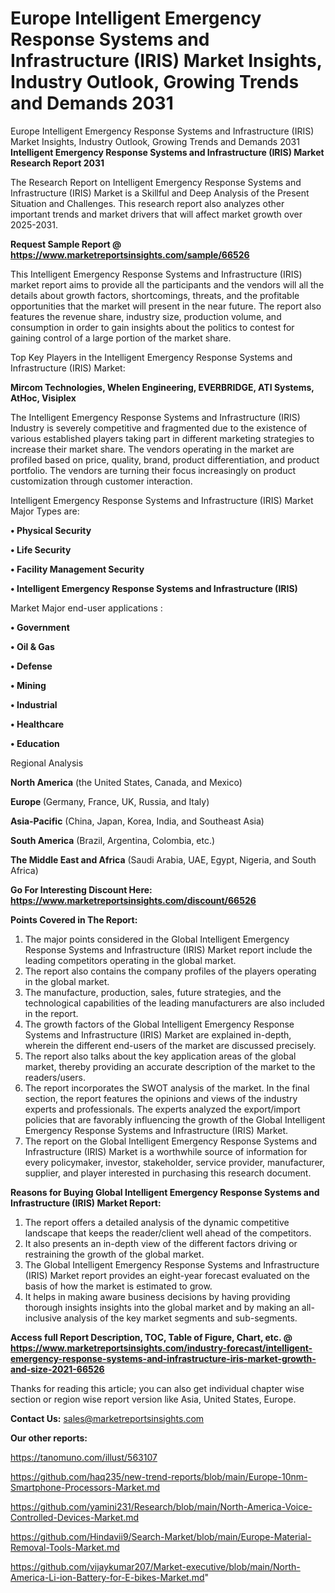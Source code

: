 # Europe Intelligent Emergency Response Systems and Infrastructure (IRIS) Market Insights, Industry Outlook, Growing Trends and Demands 2031
Europe Intelligent Emergency Response Systems and Infrastructure (IRIS) Market Insights, Industry Outlook, Growing Trends and Demands 2031
<strong>Intelligent Emergency Response Systems and Infrastructure (IRIS) Market Research Report 2031</strong>

The Research Report on Intelligent Emergency Response Systems and Infrastructure (IRIS) Market is a Skillful and Deep Analysis of the Present Situation and Challenges. This research report also analyzes other important trends and market drivers that will affect market growth over 2025-2031.

<strong>Request Sample Report @ <a href=https://www.marketreportsinsights.com/sample/66526>https://www.marketreportsinsights.com/sample/66526</a></strong>

This Intelligent Emergency Response Systems and Infrastructure (IRIS) market report aims to provide all the participants and the vendors will all the details about growth factors, shortcomings, threats, and the profitable opportunities that the market will present in the near future. The report also features the revenue share, industry size, production volume, and consumption in order to gain insights about the politics to contest for gaining control of a large portion of the market share.

Top Key Players in the Intelligent Emergency Response Systems and Infrastructure (IRIS) Market:

<strong>Mircom Technologies, Whelen Engineering, EVERBRIDGE, ATI Systems, AtHoc, Visiplex</strong>

The Intelligent Emergency Response Systems and Infrastructure (IRIS) Industry is severely competitive and fragmented due to the existence of various established players taking part in different marketing strategies to increase their market share. The vendors operating in the market are profiled based on price, quality, brand, product differentiation, and product portfolio. The vendors are turning their focus increasingly on product customization through customer interaction.

Intelligent Emergency Response Systems and Infrastructure (IRIS) Market Major Types are:

<strong>• Physical Security

• Life Security

• Facility Management Security

• Intelligent Emergency Response Systems and Infrastructure (IRIS)</strong>

Market Major end-user applications :

<strong>• Government

• Oil & Gas

• Defense

• Mining

• Industrial

• Healthcare

• Education</strong>

Regional Analysis

</u><strong><b>North America</b></strong> (the United States, Canada, and Mexico)

<strong><b>Europe </b></strong>(Germany, France, UK, Russia, and Italy)

<strong><b>Asia-Pacific</b></strong> (China, Japan, Korea, India, and Southeast Asia)

<strong><b>South America</b></strong> (Brazil, Argentina, Colombia, etc.)

<strong><b>The Middle East and Africa</b></strong> (Saudi Arabia, UAE, Egypt, Nigeria, and South Africa)

<strong>Go For Interesting Discount Here: <a href=https://www.marketreportsinsights.com/discount/66526>https://www.marketreportsinsights.com/discount/66526</a></strong>

<strong>Points Covered in The Report:</strong>
<ol>
  <li>The major points considered in the Global Intelligent Emergency Response Systems and Infrastructure (IRIS) Market report include the leading competitors operating in the global market.</li>
  <li>The report also contains the company profiles of the players operating in the global market.</li>
  <li>The manufacture, production, sales, future strategies, and the technological capabilities of the leading manufacturers are also included in the report.</li>
  <li>The growth factors of the Global Intelligent Emergency Response Systems and Infrastructure (IRIS) Market are explained in-depth, wherein the different end-users of the market are discussed precisely.</li>
  <li>The report also talks about the key application areas of the global market, thereby providing an accurate description of the market to the readers/users.</li>
  <li>The report incorporates the SWOT analysis of the market. In the final section, the report features the opinions and views of the industry experts and professionals. The experts analyzed the export/import policies that are favorably influencing the growth of the Global Intelligent Emergency Response Systems and Infrastructure (IRIS) Market.</li>
  <li>The report on the Global Intelligent Emergency Response Systems and Infrastructure (IRIS) Market is a worthwhile source of information for every policymaker, investor, stakeholder, service provider, manufacturer, supplier, and player interested in purchasing this research document.</li>
</ol>
<strong>Reasons for Buying Global Intelligent Emergency Response Systems and Infrastructure (IRIS) Market Report:</strong>

<ol>
  <li>The report offers a detailed analysis of the dynamic competitive landscape that keeps the reader/client well ahead of the competitors.</li>
  <li>It also presents an in-depth view of the different factors driving or restraining the growth of the global market.</li>
  <li>The Global Intelligent Emergency Response Systems and Infrastructure (IRIS) Market report provides an eight-year forecast evaluated on the basis of how the market is estimated to grow.</li>
  <li>It helps in making aware business decisions by having providing thorough insights insights into the global market and by making an all-inclusive analysis of the key market segments and sub-segments.</li>
</ol>
<strong>Access full Report Description, TOC, Table of Figure, Chart, etc. @ <a href=https://www.marketreportsinsights.com/industry-forecast/intelligent-emergency-response-systems-and-infrastructure-iris-market-growth-and-size-2021-66526>https://www.marketreportsinsights.com/industry-forecast/intelligent-emergency-response-systems-and-infrastructure-iris-market-growth-and-size-2021-66526</a></strong>


Thanks for reading this article; you can also get individual chapter wise section or region wise report version like Asia, United States, Europe.

<strong>Contact Us:</strong>
sales@marketreportsinsights.com

<strong>Our other reports:</strong>

<a href=https://tanomuno.com/illust/563107>https://tanomuno.com/illust/563107</a>

<a href=https://github.com/haq235/new-trend-reports/blob/main/Europe-10nm-Smartphone-Processors-Market.md>https://github.com/haq235/new-trend-reports/blob/main/Europe-10nm-Smartphone-Processors-Market.md</a>

<a href=https://github.com/yamini231/Research/blob/main/North-America-Voice-Controlled-Devices-Market.md>https://github.com/yamini231/Research/blob/main/North-America-Voice-Controlled-Devices-Market.md</a>

<a href=https://github.com/Hindavii9/Search-Market/blob/main/Europe-Material-Removal-Tools-Market.md>https://github.com/Hindavii9/Search-Market/blob/main/Europe-Material-Removal-Tools-Market.md</a>

<a href=https://github.com/vijaykumar207/Market-executive/blob/main/North-America-Li-ion-Battery-for-E-bikes-Market.md>https://github.com/vijaykumar207/Market-executive/blob/main/North-America-Li-ion-Battery-for-E-bikes-Market.md</a>"
